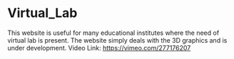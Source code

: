 # Virtual_Lab
This website is useful for many educational institutes where the need of virtual lab is present. The website simply deals with the 3D graphics and is under development.
Video Link: https://vimeo.com/277176207
